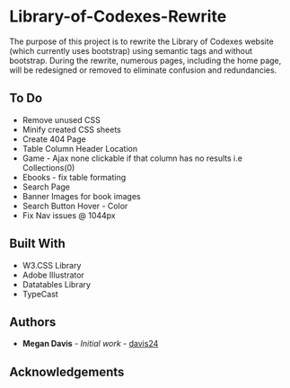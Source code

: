 # Library-of-Codexes-Rewrite

The purpose of this project is to rewrite the Library of Codexes website (which currently uses bootstrap) using semantic tags and without bootstrap. During the rewrite, numerous pages, including the home page, will be redesigned or removed to eliminate confusion and redundancies.

## To Do

* Remove unused CSS
* Minify created CSS sheets
* Create 404 Page
* Table Column Header Location
* Game - Ajax none clickable if that column has no results i.e Collections(0)
* Ebooks - fix table formating
* Search Page
* Banner Images for book images
* Search Button Hover - Color
* Fix Nav issues @ 1044px


## Built With

* W3.CSS Library
* Adobe Illustrator
* Datatables Library
* TypeCast

## Authors

* **Megan Davis** - *Initial work* - [davis24](https://github.com/davis24)

## Acknowledgements

